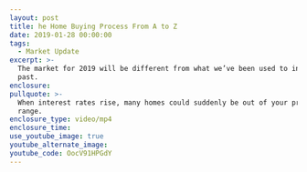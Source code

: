 ```yaml
---
layout: post
title: he Home Buying Process From A to Z
date: 2019-01-28 00:00:00
tags:
  - Market Update
excerpt: >-
  The market for 2019 will be different from what we’ve been used to in the
  past.
enclosure:
pullquote: >-
  When interest rates rise, many homes could suddenly be out of your price
  range.
enclosure_type: video/mp4
enclosure_time:
use_youtube_image: true
youtube_alternate_image:
youtube_code: OocV91HPGdY
---
```

